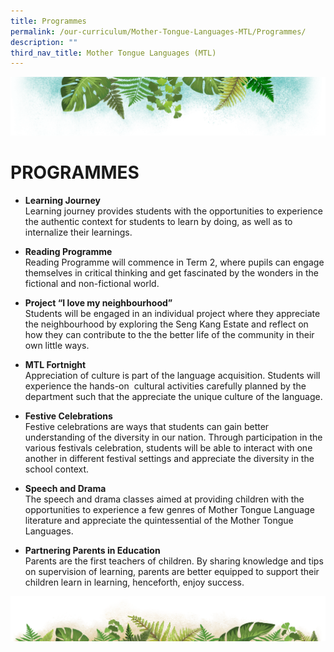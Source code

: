 ```yaml
---
title: Programmes
permalink: /our-curriculum/Mother-Tongue-Languages-MTL/Programmes/
description: ""
third_nav_title: Mother Tongue Languages (MTL)
---
```

![](/images/Banner.png)

# PROGRAMMES

*   **Learning Journey**   
    Learning journey provides students with the opportunities to experience the authentic context for students to learn by doing, as well as to internalize their learnings.   
      
    
*   **Reading Programme**  
    Reading Programme will commence in Term 2, where pupils can engage themselves in critical thinking and get fascinated by the wonders in the fictional and non-fictional world.  
      
    
*   **Project “I love my neighbourhood”**  
    Students will be engaged in an individual project where they appreciate the neighbourhood by exploring the Seng Kang Estate and reflect on how they can contribute to the the better life of the community in their own little ways.   
      
    
*   **MTL Fortnight**  
    Appreciation of culture is part of the language acquisition. Students will experience the hands-on  cultural activities carefully planned by the department such that the appreciate the unique culture of the language.  
      
    
*   **Festive Celebrations**  
    Festive celebrations are ways that students can gain better understanding of the diversity in our nation. Through participation in the various festivals celebration, students will be able to interact with one another in different festival settings and appreciate the diversity in the school context.   
      
    
*   **Speech and Drama**  
    The speech and drama classes aimed at providing children with the opportunities to experience a few genres of Mother Tongue Language literature and appreciate the quintessential of the Mother Tongue Languages.        
      
    
*   **Partnering Parents in Education**  
    Parents are the first teachers of children. By sharing knowledge and tips on supervision of learning, parents are better equipped to support their children learn in learning, henceforth, enjoy success.
		
		
![](/images/bg-bottom.png)